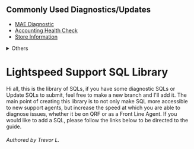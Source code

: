## Commonly Used Diagnostics/Updates
- [MAE Diagnostic](https://github.com/lichfiet/sqlLibrary/blob/main/diagnostics/management%20activity/managementActivityError.sql)
- [Accounting Health Check](https://github.com/lichfiet/sqlLibrary/blob/main/diagnostics/accounting/accountingHealthCheck.sql)
- [Store Information](https://github.com/lichfiet/sqlLibrary/blob/main/tools/storeInformationTool.sql)

<details>
  <summary>Others</summary>

  - []()
  ### Heading
  1. Foo
  2. Bar
     * Baz
     * Qux

  ### Some Javascript
  ```js
  function logSomething(something) {
    console.log('Something', something);
  }
  ```
</details>

# Lightspeed Support SQL Library

Hi all, this is the library of SQLs, if you have some diagnostic SQLs or Update SQLs to submit, feel free to make a new branch and I'll add it. The main point of creating this library is to not only make SQL more accessible to new support agents, but increase the speed at which you are able to diagnose issues, whether it be on QRF or as a Front Line Agent. If you would like to add a SQL, please follow the links below to be directed to the guide.

###### Authored by Trevor L.
